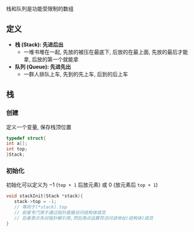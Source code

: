 栈和队列是功能受限制的数组
## 定义
- **栈 (Stack): 先进后出**
	- 一堆书堆在一起, 先放的被压在最底下, 后放的在最上面, 先放的最后才能拿, 后放的第一个就能拿 
- **队列 (Queue): 先进先出**
	- 一群人排队上车, 先到的先上车, 后到的后上车
## 栈
### 创建
定义一个变量, 保存栈顶位置
```c
typedef struct{
int a[];
int top;
}Stack;
```
### 初始化
 初始化可以定义为 $-1$ (`top + 1` 后放元素) 或 $0$ (放元素后 `top + 1`)
 ```c
 void stackInit(Stack *stack){
 	stack->top = -1;
 	// 等同于(*stack).top
 	// 前者专门用于通过指针直接访问结构体成员
 	// 后者表示先对指针解引用,然后用点运算符访问该地址(结构体)成员
 }
 ```